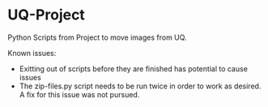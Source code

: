 # UQ-Project
Python Scripts from Project to move images from UQ.

Known issues:

- Exitting out of scripts before they are finished has potential to cause issues
- The zip-files.py script needs to be run twice in order to work as desired. A fix for this issue was not pursued. 
